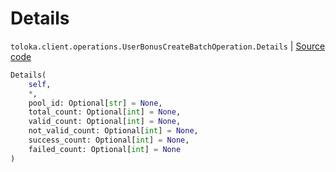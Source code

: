 # Details
`toloka.client.operations.UserBonusCreateBatchOperation.Details` | [Source code](https://github.com/Toloka/toloka-kit/blob/v1.1.1/src/client/operations.py#L367)

```python
Details(
    self,
    *,
    pool_id: Optional[str] = None,
    total_count: Optional[int] = None,
    valid_count: Optional[int] = None,
    not_valid_count: Optional[int] = None,
    success_count: Optional[int] = None,
    failed_count: Optional[int] = None
)
```

